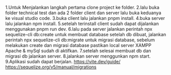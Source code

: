 1.Untuk Menjalankan langkah pertama clone project ke folder.
2.lalu buka folder technical test dan ada 2 folder client dan server lalu buka keduanya ke visual studio code.
3.buka client lalu jalankan pnpm install.
4.buka server lalu jalankan npm install.
5.setelah terinstall client sudah dapat dijalankan menggunakan pnpm run dev.
6.lalu pada server jalankan perintah npx sequelize-cli db:create untuk membuat database setelah db dibuat, 
jalankan perintah npx sequelize-cli db:migrate untuk migrasi database,
sebelum melakukan create dan migrasi database pastikan local server XAMPP Apache & mySql sudah di aktifkan.
7.setelah selesai membuat db dan migrasi db jalankan server.
8.jalankan server menggunkan npm start.
9.Aplikasi sudah dapat berjalan.
https://vite.dev/guide/
https://sequelize.org/v5/manual/migrations
